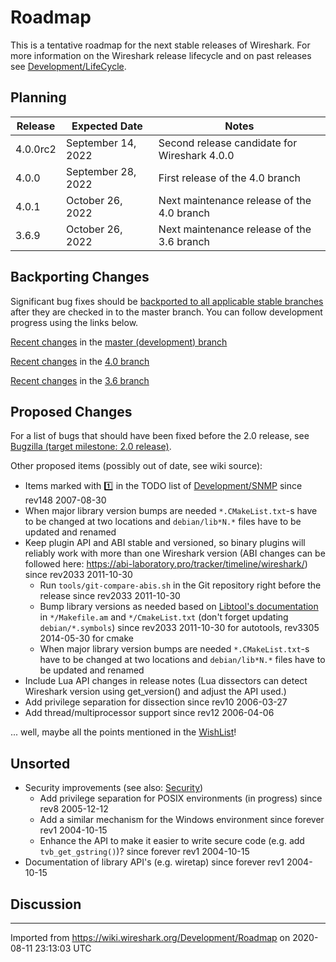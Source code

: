 # Roadmap

This is a tentative roadmap for the next stable releases of Wireshark. For more information on the Wireshark release lifecycle and on past releases see [Development/LifeCycle](/Development/LifeCycle).

## Planning

| **Release** | **Expected Date** | **Notes** |
|-------------|-------------------|-----------|
| 4.0.0rc2 | September 14, 2022 | Second release candidate for Wireshark 4.0.0 |
| 4.0.0 | September 28, 2022 | First release of the 4.0 branch |
| 4.0.1 | October 26, 2022 | Next maintenance release of the 4.0 branch |
| 3.6.9 | October 26, 2022 | Next maintenance release of the 3.6 branch |

## Backporting Changes

Significant bug fixes should be [backported to all applicable stable branches](Development/SubmittingPatches#backporting-a-change-to-a-release-branch) after they are checked in to the master branch. You can follow development progress using the links below.

[Recent changes](https://gitlab.com/wireshark/wireshark/commits/master) in the [master (development) branch](https://gitlab.com/wireshark/wireshark/-/tree/master)

[Recent changes](https://gitlab.com/wireshark/wireshark/commits/release-4.0) in the [4.0 branch](https://gitlab.com/wireshark/wireshark/-/tree/release-4.0)

[Recent changes](https://gitlab.com/wireshark/wireshark/commits/release-3.6) in the [3.6 branch](https://gitlab.com/wireshark/wireshark/-/tree/release-3.6)


## Proposed Changes

For a list of bugs that should have been fixed before the 2.0 release, see [Bugzilla (target milestone: 2.0 release)](https://bugs.wireshark.org/bugzilla/buglist.cgi?resolution=---&target_milestone=2.0%20release).

Other proposed items (possibly out of date, see wiki source):

* Items marked with :one: in the TODO list of [Development/SNMP](/Development/SNMP) since rev148 2007-08-30
* When major library version bumps are needed `*.CMakeList.txt`-s have to be changed at two locations and `debian/lib*N.*` files have to be updated and renamed
* Keep plugin API and ABI stable and versioned, so binary plugins will reliably work with more than one Wireshark version (ABI changes can be followed here: <https://abi-laboratory.pro/tracker/timeline/wireshark/>) since rev2033 2011-10-30
  * Run `tools/git-compare-abis.sh` in the Git repository right before the release since rev2033 2011-10-30
  * Bump library versions as needed based on [Libtool's documentation](http://www.gnu.org/software/libtool/manual/html_node/Updating-version-info.html) in `*/Makefile.am` and `*/CmakeList.txt` (don't forget updating `debian/*.symbols`) since rev2033 2011-10-30 for autotools, rev3305 2014-05-30 for cmake
  * When major library version bumps are needed `*.CMakeList.txt`-s have to be changed at two locations and `debian/lib*N.*` files have to be updated and renamed
* Include Lua API changes in release notes (Lua dissectors can detect Wireshark version using get_version() and adjust the API used.)
* Add privilege separation for dissection since rev10 2006-03-27
* Add thread/multiprocessor support since rev12 2006-04-06

... well, maybe all the points mentioned in the [WishList](/WishList)!

## Unsorted

* Security improvements (see also: [Security](/Security))
  * Add privilege separation for POSIX environments (in progress) since rev8 2005-12-12
  * Add a similar mechanism for the Windows environment since forever rev1 2004-10-15
  * Enhance the API to make it easier to write secure code (e.g. add `tvb_get_gstring()`)? since forever rev1 2004-10-15
* Documentation of library API's (e.g. wiretap) since forever rev1 2004-10-15

## Discussion

---

Imported from <https://wiki.wireshark.org/Development/Roadmap> on 2020-08-11 23:13:03 UTC

